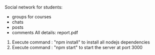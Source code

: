 Social network for students:
- groups for courses
- chats
- posts
- comments
All details: report.pdf

1) Execute command : "npm install" to install all nodejs dependencies
2) Execute command : "npm start" to start the server at port 3000

